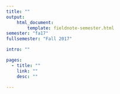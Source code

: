 ```yaml
---
title: ""
output:
    html_document:
        template: fieldnote-semester.html
semester: "fa17"
fullsemester: "Fall 2017"

intro: ""

pages:
  - title: ""
    link: ""
    desc: ""

---
```

